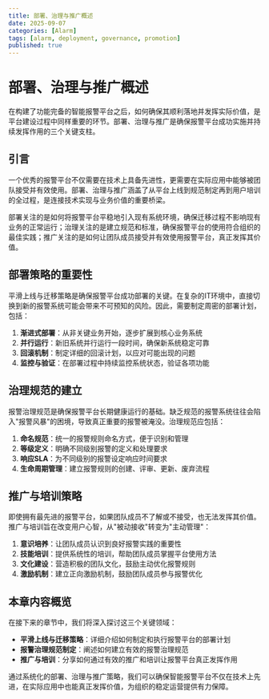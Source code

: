 ```yaml
---
title: 部署、治理与推广概述
date: 2025-09-07
categories: [Alarm]
tags: [alarm, deployment, governance, promotion]
published: true
---
```


# 部署、治理与推广概述

在构建了功能完备的智能报警平台之后，如何确保其顺利落地并发挥实际价值，是平台建设过程中同样重要的环节。部署、治理与推广是确保报警平台成功实施并持续发挥作用的三个关键支柱。

## 引言

一个优秀的报警平台不仅需要在技术上具备先进性，更需要在实际应用中能够被团队接受并有效使用。部署、治理与推广涵盖了从平台上线到规范制定再到用户培训的全过程，是连接技术实现与业务价值的重要桥梁。

部署关注的是如何将报警平台平稳地引入现有系统环境，确保迁移过程不影响现有业务的正常运行；治理关注的是建立规范和标准，确保报警平台的使用符合组织的最佳实践；推广关注的是如何让团队成员接受并有效使用报警平台，真正发挥其价值。

## 部署策略的重要性

平滑上线与迁移策略是确保报警平台成功部署的关键。在复杂的IT环境中，直接切换到新的报警系统可能会带来不可预知的风险。因此，需要制定周密的部署计划，包括：

1. **渐进式部署**：从非关键业务开始，逐步扩展到核心业务系统
2. **并行运行**：新旧系统并行运行一段时间，确保新系统稳定可靠
3. **回滚机制**：制定详细的回滚计划，以应对可能出现的问题
4. **监控与验证**：在部署过程中持续监控系统状态，验证各项功能

## 治理规范的建立

报警治理规范是确保报警平台长期健康运行的基础。缺乏规范的报警系统往往会陷入"报警风暴"的困境，导致真正重要的报警被淹没。治理规范应包括：

1. **命名规范**：统一的报警规则命名方式，便于识别和管理
2. **等级定义**：明确不同级别报警的定义和处理要求
3. **响应SLA**：为不同级别的报警设定响应时间要求
4. **生命周期管理**：建立报警规则的创建、评审、更新、废弃流程

## 推广与培训策略

即使拥有最先进的报警平台，如果团队成员不了解或不接受，也无法发挥其价值。推广与培训旨在改变用户心智，从"被动接收"转变为"主动管理"：

1. **意识培养**：让团队成员认识到良好报警实践的重要性
2. **技能培训**：提供系统性的培训，帮助团队成员掌握平台使用方法
3. **文化建设**：营造积极的团队文化，鼓励主动优化报警规则
4. **激励机制**：建立正向激励机制，鼓励团队成员参与报警优化

## 本章内容概览

在接下来的章节中，我们将深入探讨这三个关键领域：

- **平滑上线与迁移策略**：详细介绍如何制定和执行报警平台的部署计划
- **报警治理规范制定**：阐述如何建立有效的报警治理规范
- **推广与培训**：分享如何通过有效的推广和培训让报警平台真正发挥作用

通过系统化的部署、治理与推广策略，我们可以确保智能报警平台不仅在技术上先进，在实际应用中也能真正发挥价值，为组织的稳定运营提供有力保障。